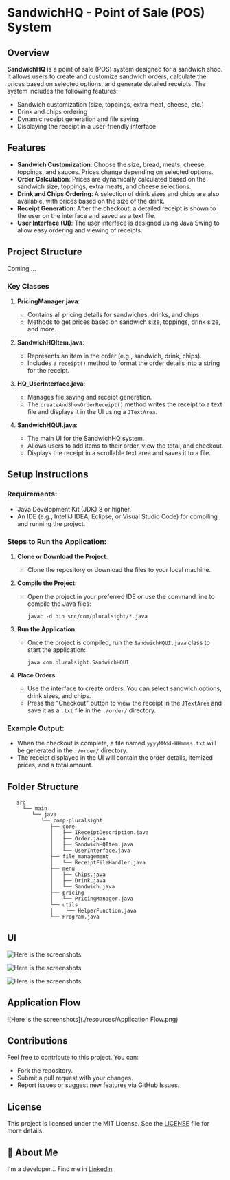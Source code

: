 # SandwichHQ - Point of Sale (POS) System

## Overview

**SandwichHQ** is a point of sale (POS) system designed for a sandwich shop. It allows users to create and customize sandwich orders, calculate the prices based on selected options, and generate detailed receipts. The system includes the following features:
- Sandwich customization (size, toppings, extra meat, cheese, etc.)
- Drink and chips ordering
- Dynamic receipt generation and file saving
- Displaying the receipt in a user-friendly interface

## Features

- **Sandwich Customization**: Choose the size, bread, meats, cheese, toppings, and sauces. Prices change depending on selected options.
- **Order Calculation**: Prices are dynamically calculated based on the sandwich size, toppings, extra meats, and cheese selections.
- **Drink and Chips Ordering**: A selection of drink sizes and chips are also available, with prices based on the size of the drink.
- **Receipt Generation**: After the checkout, a detailed receipt is shown to the user on the interface and saved as a text file.
- **User Interface (UI)**: The user interface is designed using Java Swing to allow easy ordering and viewing of receipts.

## Project Structure
Coming ...

### Key Classes

1. **PricingManager.java**:
   - Contains all pricing details for sandwiches, drinks, and chips.
   - Methods to get prices based on sandwich size, toppings, drink size, and more.

2. **SandwichHQItem.java**:
   - Represents an item in the order (e.g., sandwich, drink, chips).
   - Includes a `receipt()` method to format the order details into a string for the receipt.

3. **HQ_UserInterface.java**:
   - Manages file saving and receipt generation.
   - The `createAndShowOrderReceipt()` method writes the receipt to a text file and displays it in the UI using a `JTextArea`.

4. **SandwichHQUI.java**:
   - The main UI for the SandwichHQ system.
   - Allows users to add items to their order, view the total, and checkout.
   - Displays the receipt in a scrollable text area and saves it to a file.

## Setup Instructions

### Requirements:
- Java Development Kit (JDK) 8 or higher.
- An IDE (e.g., IntelliJ IDEA, Eclipse, or Visual Studio Code) for compiling and running the project.

### Steps to Run the Application:

1. **Clone or Download the Project**:
   - Clone the repository or download the files to your local machine.

2. **Compile the Project**:
   - Open the project in your preferred IDE or use the command line to compile the Java files:
     ```
     javac -d bin src/com/pluralsight/*.java
     ```

3. **Run the Application**:
   - Once the project is compiled, run the `SandwichHQUI.java` class to start the application:
     ```
     java com.pluralsight.SandwichHQUI
     ```

4. **Place Orders**:
   - Use the interface to create orders. You can select sandwich options, drink sizes, and chips.
   - Press the "Checkout" button to view the receipt in the `JTextArea` and save it as a `.txt` file in the `./order/` directory.

### Example Output:
- When the checkout is complete, a file named `yyyyMMdd-HHmmss.txt` will be generated in the `./order/` directory.
- The receipt displayed in the UI will contain the order details, itemized prices, and a total amount.

## Folder Structure
       src
         └── main
            └── java
               └── comp-pluralsight
                  ├── core
                  │   ├── IReceiptDescription.java
                  │   ├── Order.java
                  │   ├── SandwichHQItem.java
                  │   └── UserInterface.java
                  ├── file_management
                  │   └── ReceiptFileHandler.java
                  ├── menu
                  │   ├── Chips.java
                  │   ├── Drink.java
                  │   └── Sandwich.java
                  ├── pricing
                  │   └── PricingManager.java
                  └── utils
                  │    └── HelperFunction.java
                  └── Program.java

## UI
![Here is the screenshots](./resources/PI.png)

![Here is the screenshots](./resources/PII.png)

![Here is the screenshots](./resources/PIII.png)

## Application Flow
![Here is the screenshots](./resources/Application Flow.png)


## Contributions

Feel free to contribute to this project. You can:
- Fork the repository.
- Submit a pull request with your changes.
- Report issues or suggest new features via GitHub Issues.

## License
This project is licensed under the MIT License. See the [LICENSE](https://choosealicense.com/licenses/mit/) file for more details.


## 🚀 About Me
I'm a developer...
Find me in  [Linkedln](https://www.linkedin.com/in/obaid-sidiqi/)
